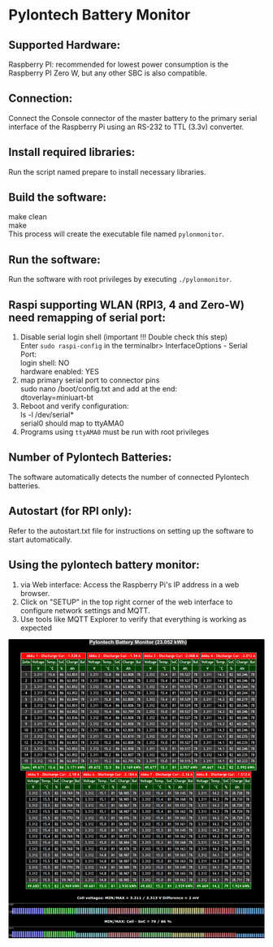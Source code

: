 # Pylontech Battery Monitor

## Supported Hardware:
Raspberry PI: recommended for lowest power consumption is the Raspberry PI Zero W,
but any other SBC is also compatible.

## Connection:
Connect the Console connector of the master battery to the primary serial interface of the Raspberry Pi using an RS-232 to TTL (3.3v) converter.

## Install required libraries:
Run the script named prepare to install necessary libraries.

## Build the software:
make clean<br>
make<br>
This process will create the executable file named `pylonmonitor`.
## Run the software:
Run the software with root privileges by executing `./pylonmonitor`.

## Raspi supporting WLAN (RPI3, 4 and Zero-W) need remapping of serial port:
1. Disable serial login shell (important !!! Double check this step)<br>
    Enter `sudo raspi-config` in the terminalbr>
    InterfaceOptions - Serial Port:<br>
    login shell: NO<br>
    hardware enabled: YES<br>
2. map primary serial port to connector pins<br>
    sudo nano /boot/config.txt and add at the end:<br>
    dtoverlay=miniuart-bt<br>
3. Reboot and verify configuration:<br>
    ls -l /dev/serial*<br>
    serial0 should map to ttyAMA0<br>
4. Programs using `ttyAMA0` must be run with root privileges

## Number of Pylontech Batteries:
The software automatically detects the number of connected Pylontech batteries.

## Autostart (for RPI only):
Refer to the autostart.txt file for instructions on setting up the software to start automatically.

## Using the pylontech battery monitor:
1. via Web interface: Access the Raspberry Pi's IP address in a web browser.<br>
2. Click on "SETUP" in the top right corner of the web interface to configure network settings and MQTT.<br>
3. Use tools like MQTT Explorer to verify that everything is working as expected

![Screenshot of Pylontech Battery Monitor](pics/screenshot.png)
